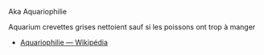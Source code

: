 Aka Aquariophilie

Aquarium crevettes grises nettoient sauf si les poissons ont trop à manger

- [Aquariophilie — Wikipédia](https://fr.wikipedia.org/wiki/Aquariophilie)